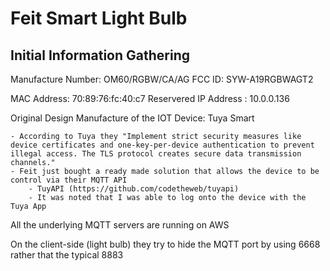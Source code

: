 # Feit Smart Light Bulb 

## Initial Information Gathering

Manufacture Number: OM60/RGBW/CA/AG
FCC ID: SYW-A19RGBWAGT2

MAC Address: 70:89:76:fc:40:c7
Reservered IP Address : 10.0.0.136

Original Design Manufacture of the IOT Device: Tuya Smart

    - According to Tuya they "Implement strict security measures like device certificates and one-key-per-device authentication to prevent illegal access. The TLS protocol creates secure data transmission channels."
    - Feit just bought a ready made solution that allows the device to be control via their MQTT API
        - TuyAPI (https://github.com/codetheweb/tuyapi)
        - It was noted that I was able to log onto the device with the Tuya App

All the underlying MQTT servers are running on AWS

On the client-side (light bulb) they try to hide the MQTT port by using 6668 rather that the typical 8883
